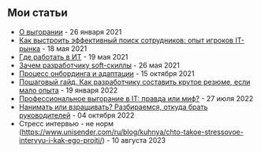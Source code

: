 ## Мои статьи

- [О выгорании](https://tproger.ru/articles/o-vygoranii-na-rabote-rasskazyvajut-jeksperty/) - 26 января 2021
- [Как выстроить эффективный поиск сотрудников: опыт игроков IT-рынка](https://vc.ru/u/420907-evgeniy-remnev/247437-kak-vystroit-effektivnyy-poisk-sotrudnikov-opyt-igrokov-it-rynka) - 18 мая 2021
- [Где работать в ИТ](https://h.amazingsoftworks.com/ru/company/habr_career/blog/558198/#hiring-process) - 19 мая 2021
- [Зачем разработчику soft-скиллы](https://vc.ru/u/420907-evgeniy-remnev/250824-zachem-razrabotchiku-soft-skilly-i-kak-hr-menedzhery-ocenivayut-hard-skilly-opyt-igrokov-it-rynka) - 26 мая 2021
- [Процесс онбординга и адаптации](https://delovoymir.biz/dobro-pozhalovat-v-it-ili-process-adaptacii-personala-v-tehnologicheskoy-kompanii.html) - 15 октября 2021
- [Пошаговый гайд. Как разработчику составить крутое резюме, если мало опыта](https://tproger.ru/articles/poshagovyj-gajd-kak-razrabotchiku-sostavit-krutoe-rezjume-esli-malo-opyta/) - 19 января 2022
- [Профессиональное выгорание в IT: правда или миф?](https://blog.skillfactory.ru/professionalnoe-vygoranie-v-it-pravda-ili-mif/) - 27 июля 2022
- [Нанимать или взращивать? Разбираемся, откуда брать руководителей](https://rb.ru/opinion/nanimat-ili-vzrashivat/) - 04 октября 2022
- Стресс интервью - не норм (https://www.unisender.com/ru/blog/kuhnya/chto-takoe-stressovoe-intervyu-i-kak-ego-projti/) - 10 августа 2023
